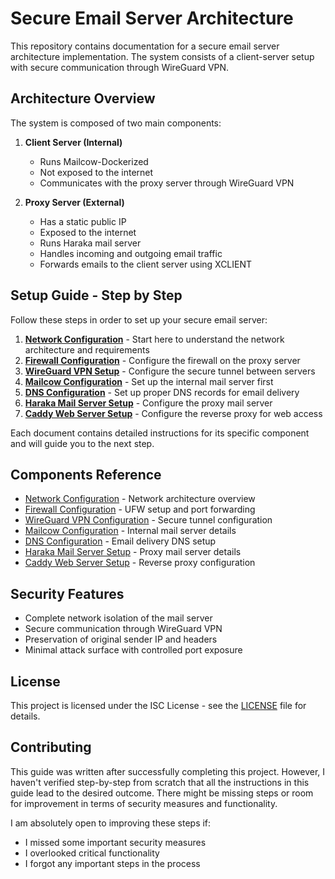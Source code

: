 # Secure Email Server Architecture

This repository contains documentation for a secure email server architecture implementation. The system consists of a client-server setup with secure communication through WireGuard VPN.

## Architecture Overview

The system is composed of two main components:

1. **Client Server (Internal)**
   - Runs Mailcow-Dockerized
   - Not exposed to the internet
   - Communicates with the proxy server through WireGuard VPN

2. **Proxy Server (External)**
   - Has a static public IP
   - Exposed to the internet
   - Runs Haraka mail server
   - Handles incoming and outgoing email traffic
   - Forwards emails to the client server using XCLIENT

## Setup Guide - Step by Step

Follow these steps in order to set up your secure email server:

1. **[Network Configuration](docs/network.md)** - Start here to understand the network architecture and requirements
2. **[Firewall Configuration](docs/firewall.md)** - Configure the firewall on the proxy server
3. **[WireGuard VPN Setup](docs/wireguard.md)** - Configure the secure tunnel between servers
4. **[Mailcow Configuration](docs/mailcow.md)** - Set up the internal mail server first
5. **[DNS Configuration](docs/dns.md)** - Set up proper DNS records for email delivery
6. **[Haraka Mail Server Setup](docs/haraka.md)** - Configure the proxy mail server
7. **[Caddy Web Server Setup](docs/caddy.md)** - Configure the reverse proxy for web access

Each document contains detailed instructions for its specific component and will guide you to the next step.

## Components Reference

- [Network Configuration](docs/network.md) - Network architecture overview
- [Firewall Configuration](docs/firewall.md) - UFW setup and port forwarding
- [WireGuard VPN Configuration](docs/wireguard.md) - Secure tunnel configuration
- [Mailcow Configuration](docs/mailcow.md) - Internal mail server details
- [DNS Configuration](docs/dns.md) - Email delivery DNS setup
- [Haraka Mail Server Setup](docs/haraka.md) - Proxy mail server details
- [Caddy Web Server Setup](docs/caddy.md) - Reverse proxy configuration

## Security Features

- Complete network isolation of the mail server
- Secure communication through WireGuard VPN
- Preservation of original sender IP and headers
- Minimal attack surface with controlled port exposure

## License

This project is licensed under the ISC License - see the [LICENSE](LICENSE) file for details.

## Contributing

This guide was written after successfully completing this project. However, I haven't verified step-by-step from scratch that all the instructions in this guide lead to the desired outcome. There might be missing steps or room for improvement in terms of security measures and functionality.

I am absolutely open to improving these steps if:
- I missed some important security measures
- I overlooked critical functionality
- I forgot any important steps in the process
